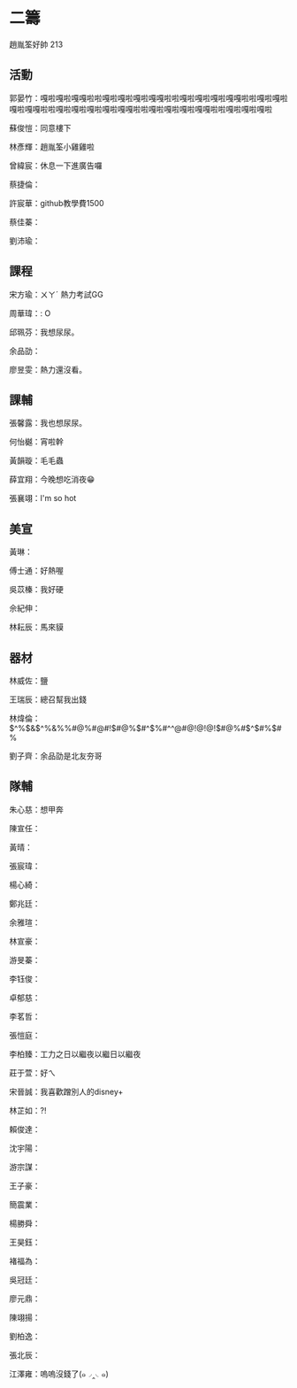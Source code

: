 # 二籌
趙胤筌好帥 213
## 活動

郭晏竹：嘎啦嘎啦嘎嘎啦啦嘎啦嘎啦嘎啦嘎嘎啦啦嘎啦嘎啦嘎啦嘎嘎啦啦嘎啦嘎啦嘎啦嘎嘎啦啦嘎啦嘎啦嘎啦嘎啦嘎嘎啦啦嘎啦嘎啦嘎啦嘎嘎啦啦嘎啦嘎啦嘎啦

蘇俊愷：同意樓下

林彥輝：趙胤筌小雞雞啦

曾緯宸：休息一下進廣告囉

蔡捷倫：

許宸華：github教學費1500

蔡佳蓁：

劉沛瑜：

## 課程

宋方瑜：ㄨㄚˊ 熱力考試GG

周華瑋：: O

邱珮芬：我想尿尿。

余品劭：

廖昱雯：熱力還沒看。

## 課輔

張馨露：我也想尿尿。

何怡樾：宵啦幹

黃韻璇：毛毛蟲

薛宜翔：今晚想吃消夜😁

張襄翊：I'm so hot

## 美宣

黃琳：

傅士通：好熱喔

吳苡榛：我好硬

佘紀伸：

林耘辰：馬來貘

## 器材

林威佐：鹽

王瑞辰：總召幫我出錢

林煒倫：$^%$&$^%&%%#@%#@#!$#@%$#^$%#^$%^%$^@#@!$@!$@!$#@%#$^$#%$#%

劉子齊：余品劭是北友夯哥

## 隊輔

朱心慈：想甲奔

陳宣任：

黃晴：

張宸瑋：

楊心綺：

鄭兆廷：

余雅瑄：

林宣豪：

游旻蓁：

李钰俊：

卓郁慈：

李茗哲：

張愷庭：

李柏臻：工力之日以繼夜以繼日以繼夜

莊于萱：好ㄟ

宋晉誠：我喜歡蹭別人的disney+

林芷如：?!

賴俊達：

沈宇陽：

游宗謀：

王子豪：

簡震業：

楊勝舜：

王昊鈺：

褚福為：

吳冠廷：

廖元鼎：

陳翊揚：

劉柏逸：

張北辰：

江澤雍：嗚嗚沒錢了(๑◞‸◟๑)